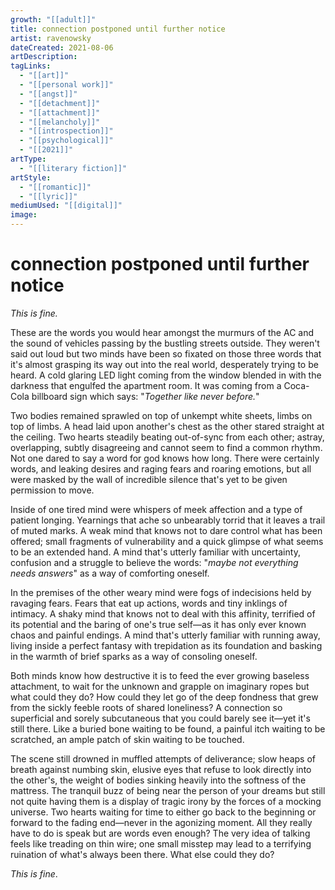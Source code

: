 ```yaml
---
growth: "[[adult]]"
title: connection postponed until further notice
artist: ravenowsky
dateCreated: 2021-08-06
artDescription:
tagLinks:
  - "[[art]]"
  - "[[personal work]]"
  - "[[angst]]"
  - "[[detachment]]"
  - "[[attachment]]"
  - "[[melancholy]]"
  - "[[introspection]]"
  - "[[psychological]]"
  - "[[2021]]"
artType:
  - "[[literary fiction]]"
artStyle:
  - "[[romantic]]"
  - "[[lyric]]"
mediumUsed: "[[digital]]"
image:
---
```

# connection postponed until further notice

*This is fine.* 

These are the words you would hear amongst the murmurs of the AC and the sound of vehicles passing by the bustling streets outside. They weren't said out loud but two minds have been so fixated on those three words that it's almost grasping its way out into the real world, desperately trying to be heard. A cold glaring LED light coming from the window blended in with the darkness that engulfed the apartment room. It was coming from a Coca-Cola billboard sign which says: "*Together like never before.*" 

Two bodies remained sprawled on top of unkempt white sheets, limbs on top of limbs. A head laid upon another's chest as the other stared straight at the ceiling. Two hearts steadily beating out-of-sync from each other; astray, overlapping, subtly disagreeing and cannot seem to find a common rhythm. Not one dared to say a word for god knows how long. There were certainly words, and leaking desires and raging fears and roaring emotions, but all were masked by the wall of incredible silence that's yet to be given permission to move. 

Inside of one tired mind were whispers of meek affection and a type of patient longing. Yearnings that ache so unbearably torrid that it leaves a trail of muted marks. A weak mind that knows not to dare control what has been offered; small fragments of vulnerability and a quick glimpse of what seems to be an extended hand. A mind that's utterly familiar with uncertainty, confusion and a struggle to believe the words: "*maybe not everything needs answers*" as a way of comforting oneself.

In the premises of the other weary mind were fogs of indecisions held by ravaging fears. Fears that eat up actions, words and tiny inklings of intimacy. A shaky mind that knows not to deal with this affinity, terrified of its potential and the baring of one's true self—as it has only ever known chaos and painful endings. A mind that's utterly familiar with running away, living inside a perfect fantasy with trepidation as its foundation and basking in the warmth of brief sparks as a way of consoling oneself.

Both minds know how destructive it is to feed the ever growing baseless attachment, to wait for the unknown and grapple on imaginary ropes but what could they do? How could they let go of the deep fondness that grew from the sickly feeble roots of shared loneliness? A connection so superficial and sorely subcutaneous that you could barely see it—yet it's still there. Like a buried bone waiting to be found, a painful itch waiting to be scratched, an ample patch of skin waiting to be touched. 

The scene still drowned in muffled attempts of deliverance; slow heaps of breath against numbing skin, elusive eyes that refuse to look directly into the other's, the weight of bodies sinking heavily into the softness of the mattress. The tranquil buzz of being near the person of your dreams but still not quite having them is a display of tragic irony by the forces of a mocking universe. Two hearts waiting for time to either go back to the beginning or forward to the fading end—never in the agonizing moment. All they really have to do is speak but are words even enough? The very idea of talking feels like treading on thin wire; one small misstep may lead to a terrifying ruination of what's always been there. What else could they do? 

*This is fine*.